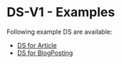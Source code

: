 # DS-V1 - Examples

Following example DS are available:

* [DS for Article](https://github.com/semantifyit/ds-specifications/tree/e8b181d53fd50820e71e2b30ade2fa0c20d71b85/DomainSpecifications/DS-V1/Examples/Article.jsonld)
* [DS for BlogPosting](https://github.com/semantifyit/ds-specifications/tree/e8b181d53fd50820e71e2b30ade2fa0c20d71b85/DomainSpecifications/DS-V1/Examples/BlogPosting.jsonld)

